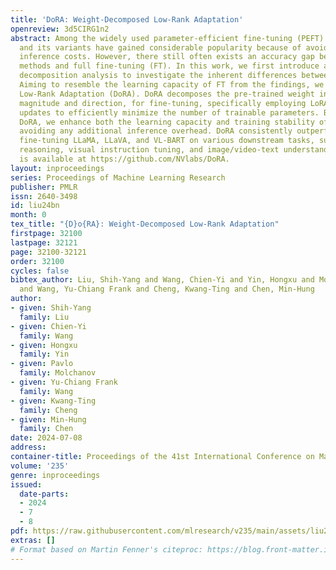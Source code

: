 ```yaml
---
title: 'DoRA: Weight-Decomposed Low-Rank Adaptation'
openreview: 3d5CIRG1n2
abstract: Among the widely used parameter-efficient fine-tuning (PEFT) methods, LoRA
  and its variants have gained considerable popularity because of avoiding additional
  inference costs. However, there still often exists an accuracy gap between these
  methods and full fine-tuning (FT). In this work, we first introduce a novel weight
  decomposition analysis to investigate the inherent differences between FT and LoRA.
  Aiming to resemble the learning capacity of FT from the findings, we propose Weight-Decomposed
  Low-Rank Adaptation (DoRA). DoRA decomposes the pre-trained weight into two components,
  magnitude and direction, for fine-tuning, specifically employing LoRA for directional
  updates to efficiently minimize the number of trainable parameters. By employing
  DoRA, we enhance both the learning capacity and training stability of LoRA while
  avoiding any additional inference overhead. DoRA consistently outperforms LoRA on
  fine-tuning LLaMA, LLaVA, and VL-BART on various downstream tasks, such as commonsense
  reasoning, visual instruction tuning, and image/video-text understanding. The code
  is available at https://github.com/NVlabs/DoRA.
layout: inproceedings
series: Proceedings of Machine Learning Research
publisher: PMLR
issn: 2640-3498
id: liu24bn
month: 0
tex_title: "{D}o{RA}: Weight-Decomposed Low-Rank Adaptation"
firstpage: 32100
lastpage: 32121
page: 32100-32121
order: 32100
cycles: false
bibtex_author: Liu, Shih-Yang and Wang, Chien-Yi and Yin, Hongxu and Molchanov, Pavlo
  and Wang, Yu-Chiang Frank and Cheng, Kwang-Ting and Chen, Min-Hung
author:
- given: Shih-Yang
  family: Liu
- given: Chien-Yi
  family: Wang
- given: Hongxu
  family: Yin
- given: Pavlo
  family: Molchanov
- given: Yu-Chiang Frank
  family: Wang
- given: Kwang-Ting
  family: Cheng
- given: Min-Hung
  family: Chen
date: 2024-07-08
address:
container-title: Proceedings of the 41st International Conference on Machine Learning
volume: '235'
genre: inproceedings
issued:
  date-parts:
  - 2024
  - 7
  - 8
pdf: https://raw.githubusercontent.com/mlresearch/v235/main/assets/liu24bn/liu24bn.pdf
extras: []
# Format based on Martin Fenner's citeproc: https://blog.front-matter.io/posts/citeproc-yaml-for-bibliographies/
---
```

